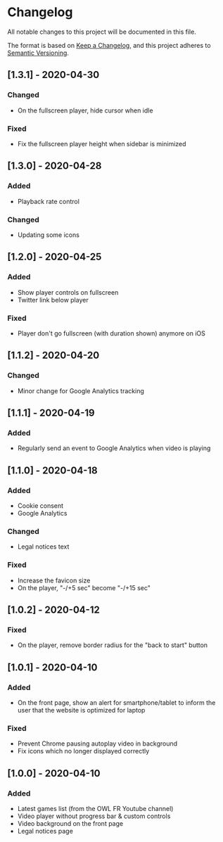 # Changelog

All notable changes to this project will be documented in this file.

The format is based on [Keep a Changelog](https://keepachangelog.com/en/1.0.0/),
and this project adheres to [Semantic Versioning](https://semver.org/spec/v2.0.0.html).

## [1.3.1] - 2020-04-30

### Changed

- On the fullscreen player, hide cursor when idle

### Fixed

- Fix the fullscreen player height when sidebar is minimized

## [1.3.0] - 2020-04-28

### Added

-  Playback rate control

### Changed

- Updating some icons

## [1.2.0] - 2020-04-25

### Added

- Show player controls on fullscreen
- Twitter link below player

### Fixed

- Player don't go fullscreen (with duration shown) anymore on iOS

## [1.1.2] - 2020-04-20

### Changed

- Minor change for Google Analytics tracking

## [1.1.1] - 2020-04-19

### Added

- Regularly send an event to Google Analytics when video is playing

## [1.1.0] - 2020-04-18

### Added

- Cookie consent
- Google Analytics

### Changed

- Legal notices text

### Fixed

- Increase the favicon size
- On the player, "-/+5 sec" become "-/+15 sec"

## [1.0.2] - 2020-04-12

### Fixed

- On the player, remove border radius for the "back to start" button

## [1.0.1] - 2020-04-10

### Added

- On the front page, show an alert for smartphone/tablet to inform the user that the website is optimized for laptop

### Fixed

- Prevent Chrome pausing autoplay video in background
- Fix icons which no longer displayed correctly

## [1.0.0] - 2020-04-10

### Added

- Latest games list (from the OWL FR Youtube channel)
- Video player without progress bar & custom controls
- Video background on the front page
- Legal notices page
